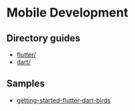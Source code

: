 # Mobile Development
  
## Directory guides

- [flutter/](flutter/FLUTTER.md)
- [dart/](dart/DART.md)

## Samples

- [getting-started-flutter-dart-birds](samples/getting-started)